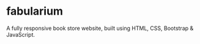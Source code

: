 # fabularium
A fully responsive book store website, built using HTML, CSS, Bootstrap &amp; JavaScript.
